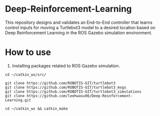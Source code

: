 # Deep-Reinforcement-Learning
This repository designs and validates an End-to-End controller that learns control inputs for moving a Turtlebot3 model to a desired location based on Deep Reinforcement Learning in the ROS Gazebo simulation environment.

# How to use
1. Installing packages related to ROS Gazebo simulation.
```
cd ~/catkin_ws/src/
```
```
git clone https://github.com/ROBOTIS-GIT/turtlebot3
git clone https://github.com/ROBOTIS-GIT/turtlebot3_msgs
git clone https://github.com/ROBOTIS-GIT/turtlebot3_simulations
git clone https://github.com/leehwasu96/Deep-Reinforcement-Learning.git
```
```
cd ~/catkin_ws && catkin_make
```
